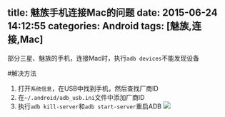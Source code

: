 title: 魅族手机连接Mac的问题
date: 2015-06-24 14:12:55
categories: Android
tags: [魅族,连接,Mac]
---
部分三星、魅族的手机，连接Mac时，执行`adb devices`不能发现设备
<!--more-->
#解决方法
1. 打开`系统信息`，在USB中找到手机，然后查找厂商ID
2. 在`~/.android/adb_usb.ini`文件中添加厂商ID
3. 执行`adb kill-server`和`adb start-server`重启ADB
![](/img/15062001.png)